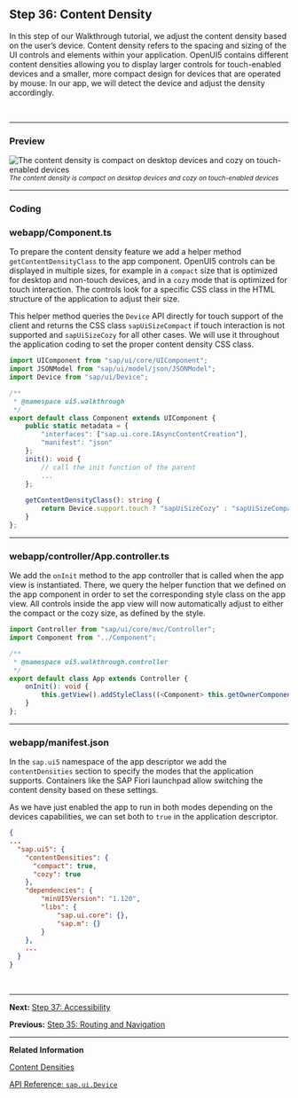 ## Step 36: Content Density

In this step of our Walkthrough tutorial, we adjust the content density based on the user’s device. Content density refers to the spacing and sizing of the UI controls and elements within your application. OpenUI5 contains different content densities allowing you to display larger controls for touch-enabled devices and a smaller, more compact design for devices that are operated by mouse. In our app, we will detect the device and adjust the density accordingly.

&nbsp;

***

### Preview 

![](https://sdk.openui5.org/docs/topics/loiof216b131c492448d8a1df25db2b9a26d_LowRes.png "The content density is compact on desktop devices and cozy on touch-enabled devices")
<sup>*The content density is compact on desktop devices and cozy on touch-enabled devices*</sup>

***

### Coding

### webapp/Component.ts

To prepare the content density feature we add a helper method `getContentDensityClass` to the app component. OpenUI5 controls can be displayed in multiple sizes, for example in a `compact` size that is optimized for desktop and non-touch devices, and in a `cozy` mode that is optimized for touch interaction. The controls look for a specific CSS class in the HTML structure of the application to adjust their size.

This helper method queries the `Device` API directly for touch support of the client and returns the CSS class `sapUiSizeCompact` if touch interaction is not supported and `sapUiSizeCozy` for all other cases. We will use it throughout the application coding to set the proper content density CSS class.

```ts
import UIComponent from "sap/ui/core/UIComponent";
import JSONModel from "sap/ui/model/json/JSONModel";
import Device from "sap/ui/Device";

/**
 * @namespace ui5.walkthrough
 */
export default class Component extends UIComponent {
    public static metadata = {
        "interfaces": ["sap.ui.core.IAsyncContentCreation"],
        "manifest": "json"
    };
    init(): void {
        // call the init function of the parent
        ...
    };
    
    getContentDensityClass(): string {
        return Device.support.touch ? "sapUiSizeCozy" : "sapUiSizeCompact";
    }
};
```

***

### webapp/controller/App.controller.ts

We add the `onInit` method to the app controller that is called when the app view is instantiated. There, we query the helper function that we defined on the app component in order to set the corresponding style class on the app view. All controls inside the app view will now automatically adjust to either the compact or the cozy size, as defined by the style.

```ts
import Controller from "sap/ui/core/mvc/Controller";
import Component from "../Component";

/**
 * @namespace ui5.walkthrough.controller
 */
export default class App extends Controller {
	onInit(): void {
        this.getView().addStyleClass((<Component> this.getOwnerComponent()).getContentDensityClass())
    }
};
```

***

### webapp/manifest.json

In the `sap.ui5` namespace of the app descriptor we add the `contentDensities` section to specify the modes that the application supports. Containers like the SAP Fiori launchpad allow switching the content density based on these settings.

As we have just enabled the app to run in both modes depending on the devices capabilities, we can set both to `true` in the application descriptor.

```json
{
...
  "sap.ui5": {
    "contentDensities": {
      "compact": true,
      "cozy": true
    },
    "dependencies": {
        "minUI5Version": "1.120",
        "libs": {
            "sap.ui.core": {},
            "sap.m": {}
        }
    },    
    ...
  }
}
```

&nbsp;

***

**Next:** [Step 37: Accessibility](../37/README.md "In this step we're going to improve the accessibility of our app.")

**Previous:** [Step 35: Routing and Navigation](../35/README.md "We now configure the visibility and properties of controls based on the device that we run the application on. By making use of the sap.ui.Device API and defining a device model we will make the app look great on many devices.")

***

**Related Information**  


[Content Densities](https://sdk.openui5.org/topic/e54f729da8e3405fae5e4fe8ae7784c1.html "The devices used to run apps that are developed with OpenUI5 run on various different operating systems and have very different screen sizes. OpenUI5 contains different content densities for certain controls that allow your app to adapt to the device in question, allowing you to display larger controls for touch-enabled devices and a smaller, more compact design for devices that are operated by mouse.")

[API Reference: `sap.ui.Device`](https://sdk.openui5.org/api/sap.ui.Device)
